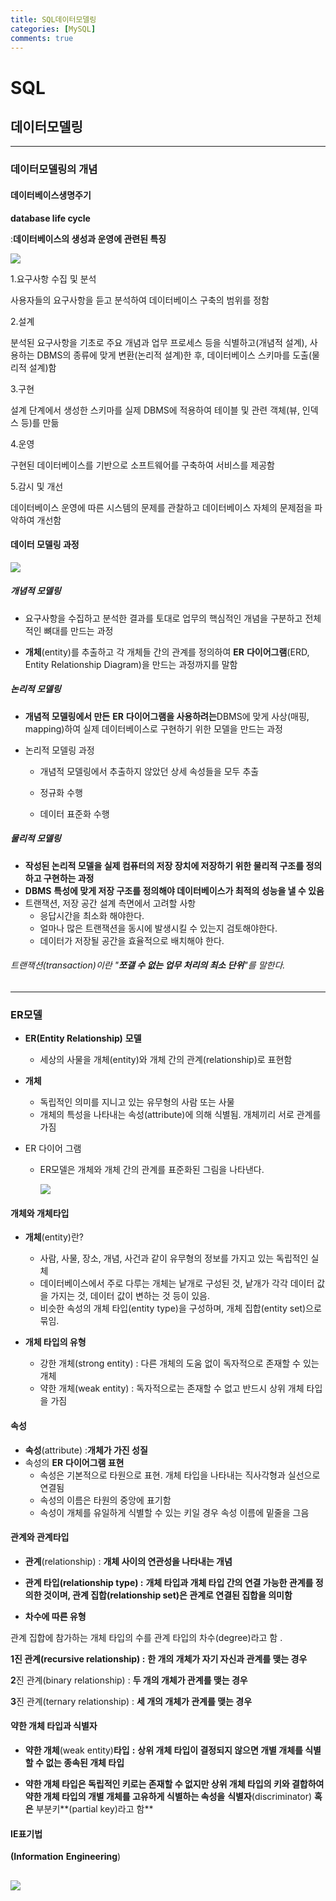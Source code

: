 ```yaml
---
title: SQL데이터모델링
categories: [MySQL]
comments: true
---
```

# SQL

## 데이터모델링

-------------



### 데이터모델링의 개념

#### 데이터베이스생명주기

**database life cycle**

:**데이터베이스의 생성과 운영에 관련된 특징**


![](../assets/img/모델링1.PNG)

1.요구사항 수집 및 분석

사용자들의 요구사항을 듣고 분석하여 데이터베이스 구축의 범위를 정함

2.설계

분석된 요구사항을 기초로 주요 개념과 업무 프로세스 등을 식별하고(개념적 설계), 사용하는 DBMS의 종류에 맞게 변환(논리적 설계)한 후, 데이터베이스 스키마를 도출(물리적 설계)함

3.구현

설계 단계에서 생성한 스키마를 실제 DBMS에 적용하여 테이블 및 관련 객체(뷰, 인덱스 등)를 만듦

4.운영

구현된 데이터베이스를 기반으로 소프트웨어를 구축하여 서비스를 제공함

5.감시 및 개선

데이터베이스 운영에 따른 시스템의 문제를 관찰하고 데이터베이스 자체의 문제점을 파악하여 개선함



#### 데이터 모델링 과정


![](../assets/img/모델링2.PNG)

##### 개념적 모델링

- 요구사항을 수집하고 분석한 결과를 토대로 업무의 핵심적인 개념을 구분하고 전체적인 뼈대를 만드는 과정

- **개체**(entity)를 추출하고 각 개체들 간의 관계를 정의하여 **ER** **다이어그램**(ERD, Entity Relationship Diagram)을 만드는 과정까지를 말함

##### 논리적 모델링

- **개념적 모델링에서 만든** **ER** **다이어그램을 사용하려는**DBMS에 맞게 사상(매핑, mapping)하여 실제 데이터베이스로 구현하기 위한 모델을 만드는 과정

- 논리적 모델링 과정

  - 개념적 모델링에서 추출하지 않았던 상세 속성들을 모두 추출

  - 정규화 수행

  - 데이터 표준화 수행

    

##### 물리적 모델링

- **작성된 논리적 모델을 실제 컴퓨터의 저장 장치에 저장하기 위한 물리적 구조를  정의하고 구현하는 과정**
- **DBMS** **특성에 맞게 저장 구조를 정의해야 데이터베이스가 최적의 성능을 낼 수 있음**
- 트랜잭션, 저장 공간 설계 측면에서 고려할 사항
  - 응답시간을 최소화 해야한다.
  - 얼마나 많은 트랜잭션을 동시에 발생시킬 수 있는지 검토해야한다.
  - 데이터가 저장될 공간을 효율적으로 배치해야 한다.

###### 트랜잭션(transaction)이란 "**쪼갤 수 없는 업무 처리의 최소 단위**"를 말한다.

------------------



### ER모델

- **ER(Entity Relationship)** **모델**
  - 세상의 사물을 개체(entity)와 개체 간의 관계(relationship)로 표현함

- **개체**

  - 독립적인 의미를 지니고 있는 유무형의 사람 또는 사물
  - 개체의 특성을 나타내는 속성(attribute)에 의해 식별됨. 개체끼리 서로 관계를 가짐

- ER 다이어 그램

  - ER모델은 개체와 개체 간의 관계를 표준화된 그림을 나타낸다.

    
    ![](../assets/img/모델링3.PNG)


#### 개체와 개체타입

- **개체**(entity)란?
  - 사람, 사물, 장소, 개념, 사건과 같이 유무형의 정보를 가지고 있는 독립적인 실체
  - 데이터베이스에서 주로 다루는 개체는 낱개로 구성된 것, 낱개가 각각 데이터 값을 가지는 것, 데이터 값이 변하는 것 등이 있음.
  - 비슷한 속성의 개체 타입(entity type)을 구성하며, 개체 집합(entity set)으로 묶임.

- **개체 타입의 유형**
  - 강한 개체(strong entity) : 다른 개체의 도움 없이 독자적으로 존재할 수 있는 개체
  - 약한 개체(weak entity) : 독자적으로는 존재할 수 없고 반드시 상위 개체 타입을 가짐



#### 속성

- **속성**(attribute) :**개체가 가진 성질**
- 속성의 **ER** **다이어그램 표현**
  - 속성은 기본적으로 타원으로 표현. 개체 타입을 나타내는 직사각형과 실선으로 연결됨
  - 속성의 이름은 타원의 중앙에 표기함
  - 속성이 개체를 유일하게 식별할 수 있는 키일 경우 속성 이름에 밑줄을 그음



#### 관계와 관계타입

- **관계**(relationship) : **개체 사이의 연관성을 나타내는 개념**

- **관계 타입(relationship type) :** **개체 타입과 개체 타입 간의 연결 가능한 관계를 정의한 것이며, 관계 집합(relationship set)은 관계로 연결된 집합을 의미함**



- **차수에 따른 유형**

 관계 집합에 참가하는 개체 타입의 수를 관계 타입의 차수(degree)라고 함 .

**1진 관계(recursive relationship) :** **한 개의 개체가 자기 자신과 관계를 맺는 경우**

**2**진 관계(binary relationship) : **두 개의 개체가 관계를 맺는 경우**

**3**진 관계(ternary relationship) : **세 개의 개체가 관계를 맺는 경우**



#### 약한 개체 타입과 식별자

- **약한 개체**(weak entity)**타입** **:** **상위 개체 타입이 결정되지 않으면 개별 개체를 식별할 수 없는 종속된 개체 타입** 

- **약한 개체 타입은 독립적인 키로는 존재할 수 없지만 상위 개체 타입의 키와 결합하여 약한 개체 타입의 개별 개체를 고유하게 식별하는 속성을** **식별자**(discriminator) **혹은** 부분키**(partial key)라고 함** 





#### IE표기법

**(Information** **Engineering**)

![](../assets/img/IE표기법.PNG)
--------------------------


